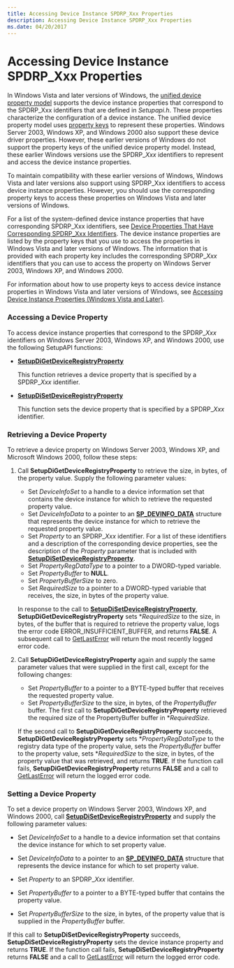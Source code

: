 ```yaml
---
title: Accessing Device Instance SPDRP_Xxx Properties
description: Accessing Device Instance SPDRP_Xxx Properties
ms.date: 04/20/2017
---
```


# Accessing Device Instance SPDRP_Xxx Properties


In Windows Vista and later versions of Windows, the [unified device property model](unified-device-property-model--windows-vista-and-later-.md) supports the device instance properties that correspond to the SPDRP_Xxx identifiers that are defined in *Setupapi.h*. These properties characterize the configuration of a device instance. The unified device property model uses [property keys](property-keys.md) to represent these properties. Windows Server 2003, Windows XP, and Windows 2000 also support these device driver properties. However, these earlier versions of Windows do not support the property keys of the unified device property model. Instead, these earlier Windows versions use the SPDRP_*Xxx* identifiers to represent and access the device instance properties.

To maintain compatibility with these earlier versions of Windows, Windows Vista and later versions also support using SPDRP_Xxx identifiers to access device instance properties. However, you should use the corresponding property keys to access these properties on Windows Vista and later versions of Windows.

For a list of the system-defined device instance properties that have corresponding SPDRP_Xxx identifiers, see [Device Properties That Have Corresponding SPDRP_Xxx Identifiers](/previous-versions/ff541469(v=vs.85)). The device instance properties are listed by the property keys that you use to access the properties in Windows Vista and later versions of Windows. The information that is provided with each property key includes the corresponding SPDRP_*Xxx* identifiers that you can use to access the property on Windows Server 2003, Windows XP, and Windows 2000.

For information about how to use property keys to access device instance properties in Windows Vista and later versions of Windows, see [Accessing Device Instance Properties (Windows Vista and Later)](accessing-device-instance-properties--windows-vista-and-later-.md).

### Accessing a Device Property

To access device instance properties that correspond to the SPDRP_*Xxx* identifiers on Windows Server 2003, Windows XP, and Windows 2000, use the following SetupAPI functions:

-   [**SetupDiGetDeviceRegistryProperty**](/windows/win32/api/setupapi/nf-setupapi-setupdigetdeviceregistrypropertya)

    This function retrieves a device property that is specified by a SPDRP_*Xxx* identifier.

-   [**SetupDiSetDeviceRegistryProperty**](/windows/win32/api/setupapi/nf-setupapi-setupdisetdeviceregistrypropertya)

    This function sets the device property that is specified by a SPDRP_*Xxx* identifier.

### Retrieving a Device Property

To retrieve a device property on Windows Server 2003, Windows XP, and Microsoft Windows 2000, follow these steps:

1.  Call **SetupDiGetDeviceRegistryProperty** to retrieve the size, in bytes, of the property value. Supply the following parameter values:

    -   Set *DeviceInfoSet* to a handle to a device information set that contains the device instance for which to retrieve the requested property value.
    -   Set *DeviceInfoData* to a pointer to an [**SP_DEVINFO_DATA**](/windows/win32/api/setupapi/ns-setupapi-sp_devinfo_data) structure that represents the device instance for which to retrieve the requested property value.
    -   Set *Property* to an SPDRP_*Xxx* identifier. For a list of these identifiers and a description of the corresponding device properties, see the description of the *Property* parameter that is included with [**SetupDiSetDeviceRegistryProperty**](/windows/win32/api/setupapi/nf-setupapi-setupdisetdeviceregistrypropertya).
    -   Set *PropertyRegDataType* to a pointer to a DWORD-typed variable.
    -   Set *PropertyBuffer* to **NULL**.
    -   Set *PropertyBufferSize* to zero.
    -   Set *RequiredSize* to a pointer to a DWORD-typed variable that receives, the size, in bytes of the property value.

    In response to the call to [**SetupDiSetDeviceRegistryProperty**](/windows/win32/api/setupapi/nf-setupapi-setupdisetdeviceregistrypropertya), **SetupDiGetDeviceRegistryProperty** sets \**RequiredSize* to the size, in bytes, of the buffer that is required to retrieve the property value, logs the error code ERROR_INSUFFICIENT_BUFFER, and returns **FALSE**. A subsequent call to [GetLastError](/windows/win32/api/errhandlingapi/nf-errhandlingapi-getlasterror) will return the most recently logged error code.

2.  Call **SetupDiGetDeviceRegistryProperty** again and supply the same parameter values that were supplied in the first call, except for the following changes:

    -   Set *PropertyBuffer* to a pointer to a BYTE-typed buffer that receives the requested property value.
    -   Set *PropertyBufferSize* to the size, in bytes, of the *PropertyBuffer* buffer. The first call to **SetupDiGetDeviceRegistryProperty** retrieved the required size of the PropertyBuffer buffer in \**RequiredSize*.

    If the second call to **SetupDiGetDeviceRegistryProperty** succeeds, **SetupDiGetDeviceRegistryProperty** sets \**PropertyRegDataType* to the registry data type of the property value, sets the *PropertyBuffer* buffer to the property value, sets \**RequiredSize* to the size, in bytes, of the property value that was retrieved, and returns **TRUE**. If the function call fails, **SetupDiGetDeviceRegistryProperty** returns **FALSE** and a call to [GetLastError](/windows/win32/api/errhandlingapi/nf-errhandlingapi-getlasterror) will return the logged error code.

### Setting a Device Property

To set a device property on Windows Server 2003, Windows XP, and Windows 2000, call [**SetupDiSetDeviceRegistryProperty**](/windows/win32/api/setupapi/nf-setupapi-setupdisetdeviceregistrypropertya) and supply the following parameter values:

-   Set *DeviceInfoSet* to a handle to a device information set that contains the device instance for which to set property value.

-   Set *DeviceInfoData* to a pointer to an [**SP_DEVINFO_DATA**](/windows/win32/api/setupapi/ns-setupapi-sp_devinfo_data) structure that represents the device instance for which to set property value.

-   Set *Property* to an SPDRP_*Xxx* identifier.

-   Set *PropertyBuffer* to a pointer to a BYTE-typed buffer that contains the property value.

-   Set *PropertyBufferSize* to the size, in bytes, of the property value that is supplied in the *PropertyBuffer* buffer.

If this call to **SetupDiSetDeviceRegistryProperty** succeeds, **SetupDiSetDeviceRegistryProperty** sets the device instance property and returns **TRUE**. If the function call fails, **SetupDiSetDeviceRegistryProperty** returns **FALSE** and a call to [GetLastError](/windows/win32/api/errhandlingapi/nf-errhandlingapi-getlasterror) will return the logged error code.

